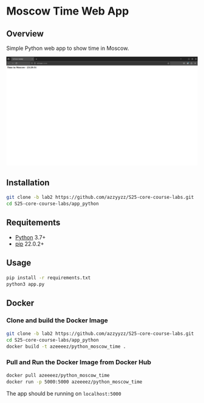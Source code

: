 # Moscow Time Web App

## Overview

Simple Python web app to show time in Moscow.

![image](static/images/overview.png)

## Installation

```bash
git clone -b lab2 https://github.com/azzyyzz/S25-core-course-labs.git
cd S25-core-course-labs/app_python
```

## Requitements

- [Python](https://www.python.org/downloads/) 3.7+
- [pip](https://pip.pypa.io/en/stable/installation/) 22.0.2+

## Usage

```bash
pip install -r requirements.txt
python3 app.py
```

## Docker

### Clone and build the Docker Image

```bash
git clone -b lab2 https://github.com/azzyyzz/S25-core-course-labs.git
cd S25-core-course-labs/app_python
docker build -t azeeeez/python_moscow_time .
```

### Pull and Run the Docker Image from Docker Hub

```bash
docker pull azeeeez/python_moscow_time
docker run -p 5000:5000 azeeeez/python_moscow_time
```
The app should be running on `localhost:5000`
